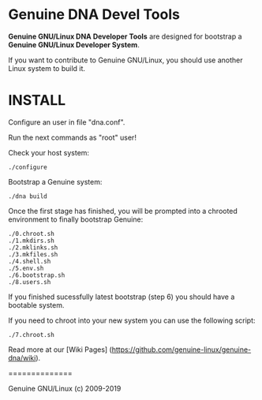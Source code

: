 Genuine DNA Devel Tools
=======================

**Genuine GNU/Linux DNA Developer Tools** are designed for bootstrap a **Genuine GNU/Linux Developer System**.

If you want to contribute to Genuine GNU/Linux, you should use another Linux system to build it.

# INSTALL

Configure an user in file "dna.conf".

Run the next commands as "root" user!

Check your host system:

```
./configure
```

Bootstrap a Genuine system:

```
./dna build
```

Once the first stage has finished, you will be prompted into a chrooted environment to finally bootstrap Genuine:

```
./0.chroot.sh
./1.mkdirs.sh
./2.mklinks.sh
./3.mkfiles.sh
./4.shell.sh
./5.env.sh
./6.bootstrap.sh
./8.users.sh
```

If you finished sucessfully latest bootstrap (step 6) you should have a bootable system.

If you need to chroot into your new system you can use the following script:

```
./7.chroot.sh
```

Read more at our [Wiki Pages] (https://github.com/genuine-linux/genuine-dna/wiki).

==============

Genuine GNU/Linux (c) 2009-2019

